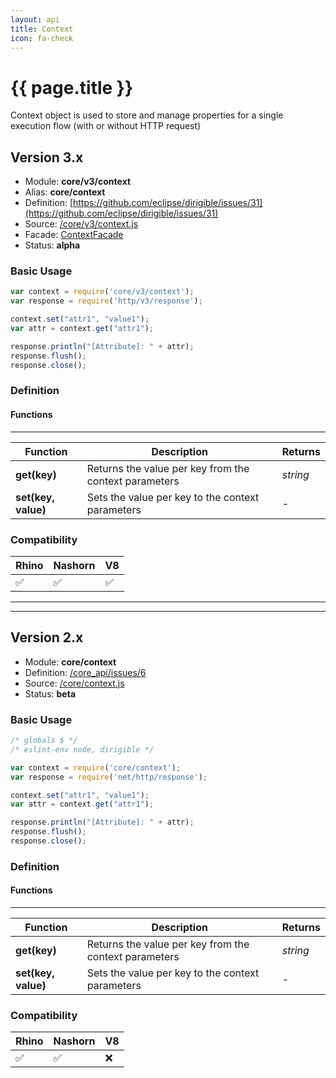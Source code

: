 ```yaml
---
layout: api
title: Context
icon: fa-check
---
```


{{ page.title }}
===

Context object is used to store and manage properties for a single execution flow (with or without HTTP request)

Version 3.x
---

- Module: **core/v3/context**
- Alias: **core/context**
- Definition: [https://github.com/eclipse/dirigible/issues/31](https://github.com/eclipse/dirigible/issues/31)
- Source: [/core/v3/context.js](https://github.com/dirigiblelabs/api-v3-core/blob/master/core/v3/context.js)
- Facade: [ContextFacade](https://github.com/eclipse/dirigible/blob/master/api/api-facades/api-core/src/main/java/org/eclipse/dirigible/api/v3/core/ContextFacade.java)
- Status: **alpha**

### Basic Usage

```javascript
var context = require('core/v3/context');
var response = require('http/v3/response');

context.set("attr1", "value1");
var attr = context.get("attr1");

response.println("[Attribute]: " + attr);
response.flush();
response.close();
```


### Definition

#### Functions

---

Function     | Description | Returns
------------ | ----------- | --------
**get(key)**   | Returns the value per key from the context parameters | *string*
**set(key, value)**   | Sets the value per key to the context parameters | -



### Compatibility

Rhino | Nashorn | V8
----- | ------- | --------
 ✅  | ✅  | ✅
 
 
 ---
 
 ---
 
 
 Version 2.x
---
 
- Module: **core/context**
- Definition: [/core_api/issues/6](https://github.com/dirigiblelabs/core_api/issues/6)
- Source: [/core/context.js](https://github.com/dirigiblelabs/core_api/blob/master/core_api/ScriptingServices/core/context.js)
- Status: **beta**

### Basic Usage

```javascript
/* globals $ */
/* eslint-env node, dirigible */

var context = require('core/context');
var response = require('net/http/response');

context.set("attr1", "value1");
var attr = context.get("attr1");

response.println("[Attribute]: " + attr);
response.flush();
response.close();
```


### Definition

#### Functions

---

Function     | Description | Returns
------------ | ----------- | --------
**get(key)**   | Returns the value per key from the context parameters | *string*
**set(key, value)**   | Sets the value per key to the context parameters | -



### Compatibility

Rhino | Nashorn | V8
----- | ------- | --------
 ✅  | ✅  | ❌
